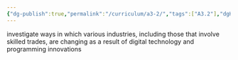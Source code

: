 ```yaml
---
{"dg-publish":true,"permalink":"/curriculum/a3-2/","tags":["A3.2"],"dgHomeLink":false}
---
```


investigate ways in which various industries, including those that involve skilled trades, are changing as a result of digital technology and programming innovations